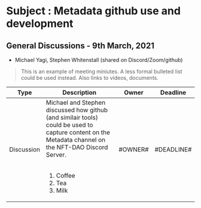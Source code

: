 # Subject : Metadata github use and development

## General Discussions - 9th March, 2021
* Michael Yagi, Stephen Whitenstall (shared on Discord/Zoom/github)
 
> This is an example of meeting miniutes. A less formal bulleted list could be used instead. Also links to videos, documents.

Type | Description | Owner | Deadline
---- | ---- | ---- | ----
Discussion | Michael and Stephen discussed how github (and similair tools) could be used to capture content on the Metadata channel on the NFT-DAO Discord Server.<br><br><ol><li>Coffee</li><li>Tea</li><li>Milk</li></ol> | #OWNER# | #DEADLINE#

